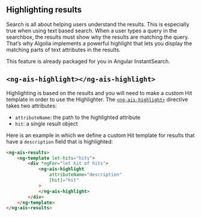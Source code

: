 ## Highlighting results

Search is all about helping users understand the results. This is especially true when using text based search. When a user types a query in the searchbox, the results must show why the results are matching the query. That’s why Algolia implements a powerful highlight that lets you display the matching parts of text attributes in the results.

This feature is already packaged for you in Angular InstantSearch.

## `<ng-ais-highlight></ng-ais-highlight>`

Highlighting is based on the results and you will need to make a custom Hit template in order to use the Highlighter. The [`<ng-ais-highlight>`](/widgets/highlight.md) directive takes two attributes:

* `attributeName`: the path to the highlighted attribute
* `hit`: a single result object

Here is an example in which we define a custom Hit template for results that have a `description` field that is highlighted:

```html
<ng-ais-results>
    <ng-template let-hits="hits">
        <div *ngFor="let hit of hits">
            <ng-ais-highlight
                attributeName="description"
                [hit]="hit"
            >
            </ng-ais-highlight>
        </div>
    </ng-template>
</ng-ais-results>
```
